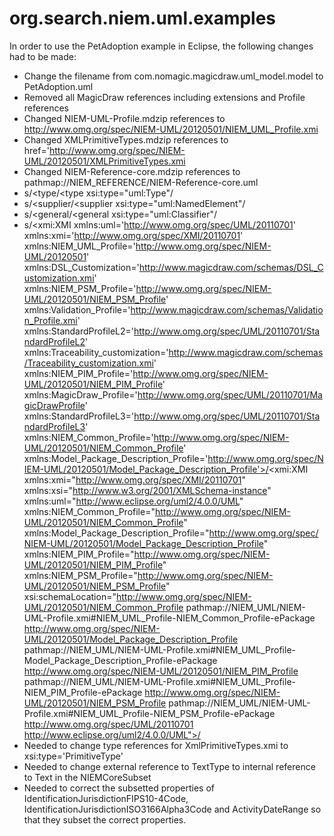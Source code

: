 org.search.niem.uml.examples
========================================================================

In order to use the PetAdoption example in Eclipse, the following changes had to be made:
* Change the filename from com.nomagic.magicdraw.uml_model.model to PetAdoption.uml
* Removed all MagicDraw references including extensions and Profile references
* Changed NIEM-UML-Profile.mdzip references to http://www.omg.org/spec/NIEM-UML/20120501/NIEM_UML_Profile.xmi
* Changed XMLPrimitiveTypes.mdzip references to href='http://www.omg.org/spec/NIEM-UML/20120501/XMLPrimitiveTypes.xmi
* Changed NIEM-Reference-core.mdzip references to pathmap://NIEM_REFERENCE/NIEM-Reference-core.uml
* s/<type/<type xsi:type="uml:Type"/
* s/<supplier/<supplier xsi:type="uml:NamedElement"/
* s/<general/<general xsi:type="uml:Classifier"/
* s/<xmi:XMI xmlns:uml='http://www.omg.org/spec/UML/20110701' xmlns:xmi='http://www.omg.org/spec/XMI/20110701' xmlns:NIEM_UML_Profile='http://www.omg.org/spec/NIEM-UML/20120501' xmlns:DSL_Customization='http://www.magicdraw.com/schemas/DSL_Customization.xmi' xmlns:NIEM_PSM_Profile='http://www.omg.org/spec/NIEM-UML/20120501/NIEM_PSM_Profile' xmlns:Validation_Profile='http://www.magicdraw.com/schemas/Validation_Profile.xmi' xmlns:StandardProfileL2='http://www.omg.org/spec/UML/20110701/StandardProfileL2' xmlns:Traceability_customization='http://www.magicdraw.com/schemas/Traceability_customization.xmi' xmlns:NIEM_PIM_Profile='http://www.omg.org/spec/NIEM-UML/20120501/NIEM_PIM_Profile' xmlns:MagicDraw_Profile='http://www.omg.org/spec/UML/20110701/MagicDrawProfile' xmlns:StandardProfileL3='http://www.omg.org/spec/UML/20110701/StandardProfileL3' xmlns:NIEM_Common_Profile='http://www.omg.org/spec/NIEM-UML/20120501/NIEM_Common_Profile' xmlns:Model_Package_Description_Profile='http://www.omg.org/spec/NIEM-UML/20120501/Model_Package_Description_Profile'>/<xmi:XMI xmlns:xmi="http://www.omg.org/spec/XMI/20110701" xmlns:xsi="http://www.w3.org/2001/XMLSchema-instance" xmlns:uml="http://www.eclipse.org/uml2/4.0.0/UML" xmlns:NIEM_Common_Profile="http://www.omg.org/spec/NIEM-UML/20120501/NIEM_Common_Profile" xmlns:Model_Package_Description_Profile="http://www.omg.org/spec/NIEM-UML/20120501/Model_Package_Description_Profile" xmlns:NIEM_PIM_Profile="http://www.omg.org/spec/NIEM-UML/20120501/NIEM_PIM_Profile" xmlns:NIEM_PSM_Profile="http://www.omg.org/spec/NIEM-UML/20120501/NIEM_PSM_Profile" xsi:schemaLocation="http://www.omg.org/spec/NIEM-UML/20120501/NIEM_Common_Profile pathmap://NIEM_UML/NIEM-UML-Profile.xmi#NIEM_UML_Profile-NIEM_Common_Profile-ePackage http://www.omg.org/spec/NIEM-UML/20120501/Model_Package_Description_Profile pathmap://NIEM_UML/NIEM-UML-Profile.xmi#NIEM_UML_Profile-Model_Package_Description_Profile-ePackage http://www.omg.org/spec/NIEM-UML/20120501/NIEM_PIM_Profile pathmap://NIEM_UML/NIEM-UML-Profile.xmi#NIEM_UML_Profile-NIEM_PIM_Profile-ePackage http://www.omg.org/spec/NIEM-UML/20120501/NIEM_PSM_Profile pathmap://NIEM_UML/NIEM-UML-Profile.xmi#NIEM_UML_Profile-NIEM_PSM_Profile-ePackage http://www.omg.org/spec/UML/20110701 http://www.eclipse.org/uml2/4.0.0/UML">/
* Needed to change type references for XmlPrimitiveTypes.xmi to xsi:type='PrimitiveType'
* Needed to change external reference to TextType to internal reference to Text in the NIEMCoreSubset
* Needed to correct the subsetted properties of IdentificationJurisdictionFIPS10-4Code, IdentificationJurisdictionISO3166Alpha3Code and ActivityDateRange so that they subset the correct properties.



